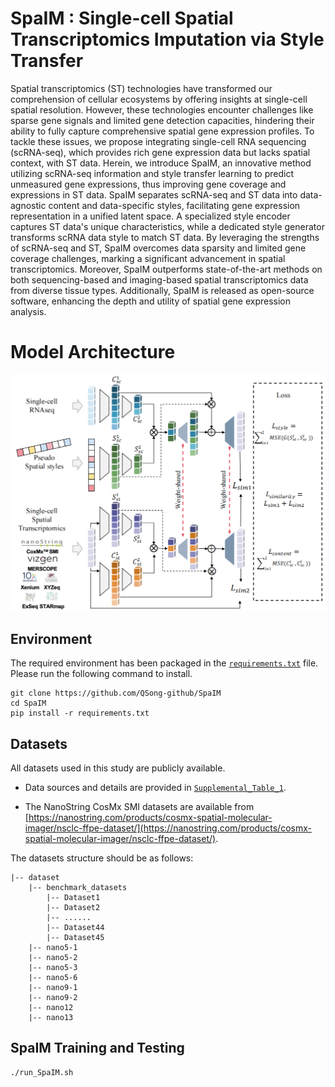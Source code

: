 # SpaIM : Single-cell Spatial Transcriptomics Imputation via Style Transfer

Spatial transcriptomics (ST) technologies have transformed our comprehension of cellular ecosystems by offering insights at single-cell spatial resolution. However, these technologies encounter challenges like sparse gene signals and limited gene detection capacities, hindering their ability to fully capture comprehensive spatial gene expression profiles. To tackle these issues, we propose integrating single-cell RNA sequencing (scRNA-seq), which provides rich gene expression data but lacks spatial context, with ST data. Herein, we introduce SpaIM, an innovative method utilizing scRNA-seq information and style transfer learning to predict unmeasured gene expressions, thus improving gene coverage and expressions in ST data. SpaIM separates scRNA-seq and ST data into data-agnostic content and data-specific styles, facilitating gene expression representation in a unified latent space. A specialized style encoder captures ST data's unique characteristics, while a dedicated style generator transforms scRNA data style to match ST data. By leveraging the strengths of scRNA-seq and ST, SpaIM overcomes data sparsity and limited gene coverage challenges, marking a significant advancement in spatial transcriptomics. Moreover, SpaIM outperforms state-of-the-art methods on both sequencing-based and imaging-based spatial transcriptomics data from diverse tissue types. Additionally, SpaIM is released as open-source software, enhancing the depth and utility of spatial gene expression analysis.

# Model Architecture
![workflow](./SpaIM_Overview.png)


## Environment

The required environment has been packaged in the [`requirements.txt`](./requirements.txt) file. Please run the following command to install.

```commandline
git clone https://github.com/QSong-github/SpaIM
cd SpaIM
pip install -r requirements.txt
```

## Datasets

All datasets used in this study are publicly available. 

- Data sources and details are provided in [`Supplemental_Table_1`](./Supplemental_Table_1.xlsx). 

- The NanoString CosMx SMI datasets are available from [https://nanostring.com/products/cosmx-spatial-molecular-imager/nsclc-ffpe-dataset/](https://nanostring.com/products/cosmx-spatial-molecular-imager/nsclc-ffpe-dataset/). 

The datasets structure should be as follows:
```
|-- dataset
    |-- benchmark_datasets
        |-- Dataset1
        |-- Dataset2
        |-- ......
        |-- Dataset44
        |-- Dataset45
    |-- nano5-1
    |-- nano5-2
    |-- nano5-3
    |-- nano5-6
    |-- nano9-1
    |-- nano9-2
    |-- nano12
    |-- nano13
```

## SpaIM Training and Testing

```
./run_SpaIM.sh
```




